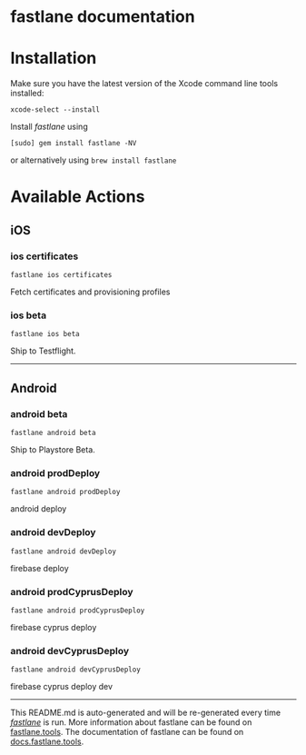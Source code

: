 # fastlane documentation

# Installation

Make sure you have the latest version of the Xcode command line tools installed:

```
xcode-select --install
```

Install _fastlane_ using

```
[sudo] gem install fastlane -NV
```

or alternatively using `brew install fastlane`

# Available Actions

## iOS

### ios certificates

```
fastlane ios certificates
```

Fetch certificates and provisioning profiles

### ios beta

```
fastlane ios beta
```

Ship to Testflight.

---

## Android

### android beta

```
fastlane android beta
```

Ship to Playstore Beta.

### android prodDeploy

```
fastlane android prodDeploy
```

android deploy

### android devDeploy

```
fastlane android devDeploy
```

firebase deploy

### android prodCyprusDeploy

```
fastlane android prodCyprusDeploy
```

firebase cyprus deploy

### android devCyprusDeploy

```
fastlane android devCyprusDeploy
```

firebase cyprus deploy dev

---

This README.md is auto-generated and will be re-generated every time [_fastlane_](https://fastlane.tools) is run.
More information about fastlane can be found on [fastlane.tools](https://fastlane.tools).
The documentation of fastlane can be found on [docs.fastlane.tools](https://docs.fastlane.tools).

